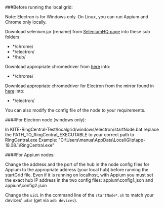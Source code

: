 ###Before running the local grid:

Note: Electron is for Windows only. On Linux, you can run Appium and Chrome only locally.

Download selenium.jar (rename) from 
[SeleniumHQ page](https://www.seleniumhq.org/download/) into these sub folders:

- */chrome/
- */electron/
- */hub/

Download appropriate chromedriver from 
[here](http://chromedriver.chromium.org/downloads) into:
- */chrome/

Download appropriate chromedriver for Electron from  the mirror found in 
[here](https://github.com/electron/chromedriver)  into:
- */electron/

You can also modify the config file of the node to your requirements.


####For Electron node (windows only):

In KITE-RingCentral-Test/localgrid/windows/electron/startNode.bat
replace the PATH_TO_RingCentral_EXECUTABLE to your correct path to RingCentral.exe
Example: "C:\Users\manua\AppData\Local\Glip\app-18.08.1\RingCentral.exe"

####For Appium nodes:

Change the address and the port of the hub in the node config files for Appium to the 
appropriate address (your local hub) before running the startGrid file. 
Even if it is running on localhost, with Appium you must set the exact hub IP address in the 
two config files:
appium\config1.json and appium\config2.json

Change the `uidi` in the command line of the `startNode*.sh` to match your devices' `udid` 
(get via `adb devices`).

